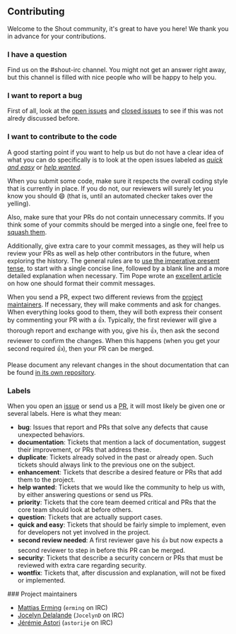 ## Contributing

Welcome to the Shout community, it's great to have you here! We thank you in
advance for your contributions.

### I have a question

Find us on the #shout-irc channel. You might not get an answer right away, but
this channel is filled with nice people who will be happy to help you.

### I want to report a bug

First of all, look at the
[open issues](https://github.com/erming/shout/issues) and [closed
issues](https://github.com/erming/shout/issues?q=is%3Aissue+is%3Aclosed)
to see if this was not alredy discussed before.

### I want to contribute to the code

A good starting point if you want to help us but do not have a clear idea of
what you can do specifically is to
look at the open issues labeled as [*quick and
easy*](https://github.com/erming/shout/issues?q=is%3Aopen+is%3Aissue+label%3Abug+label%3A%22quick+and+easy%22)
or [*help
wanted*](https://github.com/erming/shout/issues?q=is%3Aopen+is%3Aissue+label%3Abug+label%3A%22help+wanted%22).

When you submit some code, make sure it respects the overall coding style that
is currently in place. If you do not, our reviewers will surely let you know you
should :smile: (that is, until an automated checker takes over the yelling).

Also, make sure that your PRs do not contain unnecessary commits. If you think
some of your commits should be merged into a single one, feel free to [squash
them](https://git-scm.com/book/en/v2/Git-Tools-Rewriting-History).

Additionally, give extra care to your commit messages, as they will help us
review your PRs as well as help other contributors in the future, when exploring
the history. The general rules are to [use the imperative present
tense](https://git-scm.com/book/ch5-2.html#Commit-Guidelines), to start with a
single concise line, followed by a blank line and a more detailed explanation
when necessary. Tim Pope wrote an [excellent
article](http://tbaggery.com/2008/04/19/a-note-about-git-commit-messages.html)
on how one should format their commit messages.

When you send a PR, expect two different reviews from the [project
maintainers](https://github.com/erming/shout/blob/master/CONTRIBUTING.md#project-maintainers).
If necessary, they will make comments and ask for changes. When everything looks
good to them, they will both express their consent by commenting your PR with a
:+1:. Typically, the first reviewer will give a thorough report and exchange
with you, give his :+1:, then ask the second reviewer to confirm the changes.
When this happens (when you get your second required :+1:), then your PR can be
merged.

Please document any relevant changes in the shout documentation that can be
found [in its own repository](https://github.com/erming/shout-website).

### Labels

When you open an [issue](https://github.com/erming/shout/issues) or send us a
[PR](https://github.com/erming/shout/pulls), it will most likely be given one or
several labels. Here is what they mean:

- **bug**: Issues that report and PRs that solve any defects that cause
  unexpected behaviors.
- **documentation**: Tickets that mention a lack of documentation, suggest their
  improvement, or PRs that address these.
- **duplicate**: Tickets already solved in the past or already open. Such
  tickets should always link to the previous one on the subject.
- **enhancement**: Tickets that describe a desired feature or PRs that add them
  to the project.
- **help wanted**: Tickets that we would like the community to help us with, by
  either answering questions or send us PRs.
- **priority**: Tickets that the core team deemed critical and PRs that the core
  team should look at before others.
- **question**: Tickets that are actually support cases.
- **quick and easy**: Tickets that should be fairly simple to implement, even
  for developers not yet involved in the project.
- **second review needed**: A first reviewer gave his :+1: but now expects a
  second reviewer to step in before this PR can be merged.
- **security**: Tickets that describe a security concern or PRs that must be
  reviewed with extra care regarding security.
- **wontfix**: Tickets that, after discussion and explanation, will not be fixed
  or implemented.

### Project maintainers

- [Mattias Erming](https://github.com/erming) (`erming` on IRC)
- [Jocelyn Delalande](https://github.com/JocelynDelalande) (`JocelynD` on IRC)
- [Jérémie Astori](https://github.com/astorije) (`astorije` on IRC)
